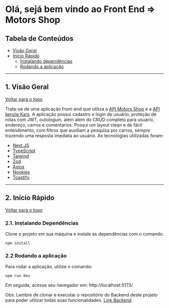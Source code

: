# Olá, sejá bem vindo ao Front End => Motors Shop

## Tabela de Conteúdos

- [Visão Geral](#1-visão-geral)
- [Início Rápido](#2-início-rápido)
  - [Instalando dependências](#21-instalando-dependências)
  - [Rodando a aplicação](#22-rodando-a-aplicação)

---

## 1. Visão Geral

[ Voltar para o topo ](#tabela-de-conteúdos)

Trata-se de uma aplicação front-end que utiliza a [API Motors Shop](https://github.com/grupo7-t14-Alex/Final-Project_Back-End_G7) e a [API kenzie Kars](https://kenzie-kars.herokuapp.com/). A aplicação possui cadastro e login de usuário, proteção de rotas com JWT, outologuin, além alem do CRUD completo para usuário, endereço, carros e comentarios. Possui um layout clean e de fácil entendimento, com filtros que auxiliam a pesquisa por carros, sempre trazendo uma resposta imediata ao usuário.
As tecnologias utilizadas foram:

- [Next.JS](https://docs.nestjs.com/)
- [TypeScript](https://www.typescriptlang.org/)
- [Taiwind](https://v2.tailwindcss.com/docs)
- [Zod](https://zod.dev/)
- [Axios](https://axios-http.com/ptbr/docs/intro)
- [Nookies](https://www.npmjs.com/package/nookies)
- [Toastify](https://fkhadra.github.io/react-toastify/introduction/)

---

## 2. Início Rápido

[ Voltar para o topo ](#tabela-de-conteúdos)

### 2.1. Instalando Dependências

Clone o projeto em sua máquina e instale as dependências com o comando:

```shell
npm install
```

### 2.2 Rodando a aplicação

Para rodar a aplicação, utilize o comando:

```
npm run dev
```
Em seguida, acesse seu navegador em: http://localhost:5173/

Obs: Lembre de clonar e executar o repositório do Backend deste projeto para poder utilizar todas suas funcionalidades.
[Link Backend](https://github.com/grupo7-t14-Alex/Final-Project_Back-End_G7)
